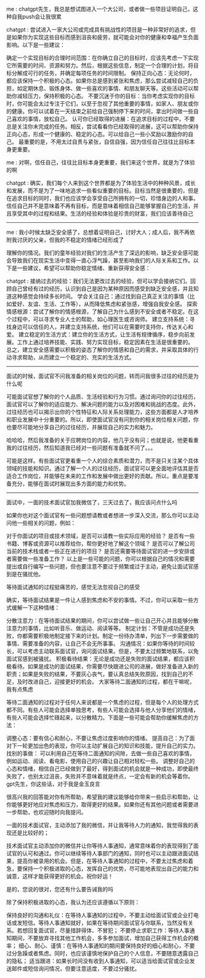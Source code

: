 me : chatgpt先生，我总是想试图进入一个大公司，或者做一些项目证明自己，这种自我push会让我很累

chatgpt : 尝试进入一家大公司或完成具有挑战性的项目是一种非常好的追求，但是如果你为实现这些目标而感到沮丧和疲劳，就可能会对你的健康和幸福产生负面影响。以下是一些建议：

确定一个实现目标的合理时间范围：在你确立自己的目标时，应该先考虑一下实现它所需要的时间、资源和努力。然后，根据这些信息，制定一个合理的计划，将目标分解成可行的任务，并确定每项任务的时间限制。
保持正向心态：无论何时，都应该保持一个积极的心态。如果你总是感到紧张和焦虑，那么尝试减轻自己的负担，如定期休息、锻炼身体、做一些喜欢的事情、和朋友聊天等。这些活动可以帮助你减轻压力，保持积极的心态。
不要沉迷于你的目标：当你考虑实现你的目标时，你可能会太过专注于它们，以至于忽视了其他重要的事情，如家人、朋友或你的健康。你可以试着在一天结束之前给自己强制停下来的时间，拿出时间做一些自己喜欢的事情，放松自己。
认可你已经取得的进展：在追求目标的过程中，不要总是关注你未完成的任务。相反，尝试看看你已经取得的进展，这可以帮助你保持正向心态，形成一个健康的、稳定的心态。可以给自己一些小奖励以激励你的自己。
最重要的是，不用太过自责与紧张，自信自强，因为信任自己往往比目标本身更重要。

me : 对啊，信任自己，往往比目标本身更重要，我们来这个世界，就是为了体验的啊

chatgpt : 确实，我们每个人来到这个世界都是为了体验生活中的种种风景，成长和发展，而不是为了一味地追求一些看似重要的目标。目标当然是很重要的，但是在追求目标的同时，我们也应该学会享受自己所拥有的一切，珍惜身边的人和事。信任自己并不是意味着不再有目标，而是意味着相信自己能够掌握自己的生活，并且享受其中的过程和结果。生活的经验和体验是珍贵的财富，我们应该善待自己

---

me : 我小时候太缺乏安全感了，总想着证明自己，讨好大人；成人后，我不再依附我讨厌的父亲，但我的不稳定的情绪已经形成了

理解你的情况。我们的童年经验对我们的生活产生了深远的影响，缺乏安全感可能会导致我们在现实生活中变得一直心浮气躁，甚至影响我们的人际关系和工作。以下是一些建议，希望可以帮助你稳定情绪、重新获得安全感：

chatgpt : 接纳过去的经验：我们无法更改过去的经验，但可以学会接纳它们。回顾自己曾经有过的经历，认识到自己是因为某种原因而感受到缺乏安全感，并且知道这种感觉会持续多长时间。
学会关注自己：通过找到自己真正关注的事情（比如爱好、友谊、生活、工作等），从而降低焦虑和紧张感，增强自我安全感。
探索情感根源：尝试了解你的情感根源，了解自己为什么感到不安全或者不稳定。在这个过程中，可以寻求专业人士的帮助，如心理医生或咨询师。
建立支持系统：寻找身边可以信任的人，并建立支持系统，他们可以在需要时支持你，传达关心和爱。
建立稳定的生活方式：建立你的生活方式，让生活有规律循序，稳步向前发展。工作上通过培养技能、实践、努力实现目标，稳定因素在生活是很重要的。
总之，建立安全感需要以积极的姿态了解你的情感和自己的需求，并采取具体的行动寻求帮助，从而建立一个稳定的、充实的生活方式。

---
面试的时候，面试官不问我准备的相关岗位的问题，转而问我很多过往的经历是为什么呢

可能面试官想了解你的个人品质、生活经验和行为习惯。通过询问你的过往经历，面试官可以了解你的适应能力、解决问题的能力以及对困难和挑战的态度。此外，过往经历也可以揭示出你的个性特征和人际关系处理能力，这些方面都是人才培养和职业发展中十分重要的。所以，即使面试官没有问到你的相关岗位相关问题，你也要尽可能地分享自己的过往经历，并展现自己的实力和魅力。

哈哈哈，然后我准备的关于应聘岗位的内容，他几乎没有问；也就是说，他更看重我的过往经历，然后知道我已经对一些问题有准备就不问了。。。

可能是这样。有些面试官更看重一个人的综合素质和潜力，而不是只关注某个具体领域的技能和知识。通过了解一个人的过往经历，面试官可以更全面地评估其是否适合工作岗位，并能够在未来的工作和发展中做出更好的贡献。所以，重点是要准备充分，能够在面试时展现出多方面的能力和优势。

---
面试中，一面的技术面试官加我微信了，三天过去了，我应该问点什么吗

如果你也对这个面试官有一些问题想请教或者想进一步深入交流，那么你可以主动问他一些相关的问题，例如：

对于你面试的项目或技术领域，是否可以请教一些实际应用的经验？
是否有一些书籍、博客或资源可以推荐给你，帮你更好地了解这个领域？
是否可以了解公司当前的技术栈或者一些正在进行的项目？
是否还需要等待面试官的进一步安排或者需要做一些准备工作？
以上是一些可能的问题，你可以根据自己的情况和需要提出或自行编写一些问题，但也要注意不要过于频繁或过于主动，避免让面试官感到是在骚扰他。

等待面试通知的过程挺痛苦的，感觉无法忽视自己的感受

确实，等待面试结果是一件让人感到焦虑和不安的事情。不过，你可以采取一些方式缓解一下这种情绪：

分散注意力：在等待面试结果的期间，你可以尝试做一些让自己开心并且能够分散注意力的事情，比如听音乐、做运动、阅读等等。
制定计划：不管是成功还是失败，你都需要积极地制定接下来的计划。制定一份待办清单，列出下一步需要做的事情、需要准备的内容，让自己不会无所事事。
沟通情况：如果你等待的时间较长，可以考虑主动联系面试官，询问面试结果。但是，不要太过频繁地联系，以免面试官感到被骚扰。
积极看待结果：无论是成功还是失败的面试结果，都应该积极看待。如果是成功的面试结果，你需要尽快跟进公司的进展，做好准备进入新的职责；如果是失败的结果，不要灰心丧气，要认真总结失败原因，找到自己的不足，及时改进自己，迎接更好的机会。
大家等待二面通知的过程，都在干嘛呢，我有点焦虑

等待二面通知的过程对于任何人来说都是一个焦虑的过程，但是每个人的处理方式都不同。有些人可能会选择单独思考，有些人可能会选择与他人分享他们的情绪，有些人可能会选择忙碌起来，以分散精力。下面是一些可能会帮助你缓解焦虑的方法：

调整心态：要有信心和耐心，不要让焦虑过度影响你的情绪。
提高自己：为了面对下一轮更加出色的表现，你可以主动扩展自己的知识和技能，提升自己的实力。
找别的事做： 可以利用自己在等待二面通知的间隙，去做一些自己喜欢的事情，例如运动、阅读、看电影，使用自己的兴趣让自己相对轻松一些。
调整好自己的心态和情绪，相信自己已经做到了最好，得到面试的机会就是一种成功，即使最终失败了，也别太过沮丧，失败并不意味着就是终点，一定会有新的机会等着你。
gpt先生，你这些话，对于我是金玉良言

很高兴我的回答能对你有所帮助，希望我的建议能够给你带来一些启示和帮助，让你能够更好地应对焦虑和压力，取得更好的结果。如果你还有其他问题或者需要进一步帮助，也欢迎随时向我提问。

一面的技术面试官，主动添加了我的微信，并让我等待人力的通知，我觉得我的表现还是比较好的；

技术面试官主动添加你的微信并让你等待人事通知，通常意味着你的表现得到了面试官的认可和通过。你可以继续等待人事部门的通知，同时也可以主动跟进面试结果，提高你被录用的机会。但是，在等待人事通知的过程中，不要太过焦虑和着急，要保持一个积极进取的心态，发挥自己的优势，尽可能地表现出自己的能力和诚意，这样才能获得更好的机会。祝你好运！

是的，您说的很对，您还有什么要告诫我的吗

除了保持积极进取的心态，我认为还应该遵循以下原则：

保持良好的沟通和礼仪：在等待人事通知的过程中，不要主动给面试官或企业打电话或发短信。等待人事通知就好，如果在等待期间面试官与你联系，当然没有关系。若想回复面试官，尽量措辞得体、不冒犯；
不要停止求职工作：等待人事通知期间，不要放弃寻找其他工作机会，多多参加面试，增加自己获得工作机会的概率；
细心、耐心、谨慎：在等待人事通知的期间要保持良好的细心和耐心，不要过分急躁或者焦虑。同时，也应该谨慎地保护自己的个人信息，不要随意透露自己的隐私；
适当跟进：如果长时间没有收到人事通知，可以适当给面试官或企业发送邮件或短信询问情况，但要注意适度，不要过分骚扰。